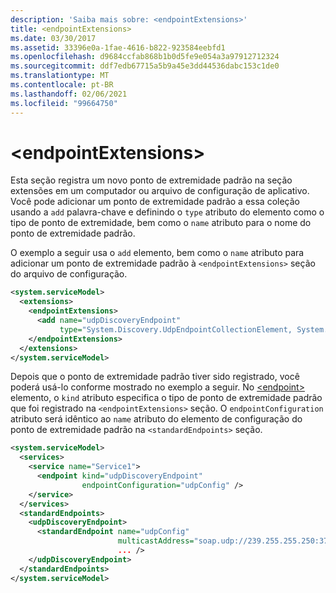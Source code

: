 ```yaml
---
description: 'Saiba mais sobre: <endpointExtensions>'
title: <endpointExtensions>
ms.date: 03/30/2017
ms.assetid: 33396e0a-1fae-4616-b822-923584eebfd1
ms.openlocfilehash: d9684ccfab868b1b0d5fe9e054a3a97912712324
ms.sourcegitcommit: ddf7edb67715a5b9a45e3dd44536dabc153c1de0
ms.translationtype: MT
ms.contentlocale: pt-BR
ms.lasthandoff: 02/06/2021
ms.locfileid: "99664750"
---
```

# \<endpointExtensions>

Esta seção registra um novo ponto de extremidade padrão na seção extensões em um computador ou arquivo de configuração de aplicativo. Você pode adicionar um ponto de extremidade padrão a essa coleção usando a `add` palavra-chave e definindo o `type` atributo do elemento como o tipo de ponto de extremidade, bem como o `name` atributo para o nome do ponto de extremidade padrão.  
  
 O exemplo a seguir usa o `add` elemento, bem como o `name` atributo para adicionar um ponto de extremidade padrão à `<endpointExtensions>` seção do arquivo de configuração.  
  
```xml  
<system.serviceModel>
  <extensions>
    <endpointExtensions>
      <add name="udpDiscoveryEndpoint"
           type="System.Discovery.UdpEndpointCollectionElement, System.Discovery.dll, Version=1.0.0.0, Culture=neutral, PublicKeyToken=ffffffffffffffff"/>
    </endpointExtensions>
  </extensions>
</system.serviceModel>
```  
  
 Depois que o ponto de extremidade padrão tiver sido registrado, você poderá usá-lo conforme mostrado no exemplo a seguir. No [\<endpoint>](endpoint-element.md) elemento, o `kind` atributo especifica o tipo de ponto de extremidade padrão que foi registrado na `<endpointExtensions>` seção. O `endpointConfiguration` atributo será idêntico ao `name` atributo do elemento de configuração do ponto de extremidade padrão na `<standardEndpoints>` seção.  
  
```xml  
<system.serviceModel>
  <services>
    <service name="Service1">
      <endpoint kind="udpDiscoveryEndpoint"
                endpointConfiguration="udpConfig" />
    </service>
  </services>
  <standardEndpoints>
    <udpDiscoveryEndpoint>
      <standardEndpoint name="udpConfig"
                        multicastAddress="soap.udp://239.255.255.250:3703"
                        ... />
    </udpDiscoveryEndpoint>
  </standardEndpoints>
</system.serviceModel>
```  
